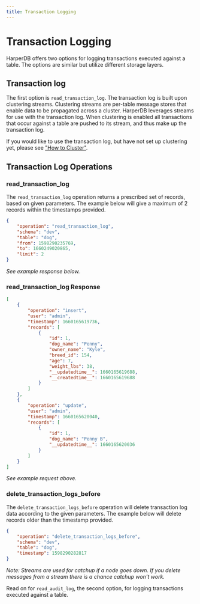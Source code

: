 ```yaml
---
title: Transaction Logging
---
```


# Transaction Logging

HarperDB offers two options for logging transactions executed against a table. The options are similar but utilize different storage layers.

## Transaction log

The first option is `read_transaction_log`. The transaction log is built upon clustering streams. Clustering streams are per-table message stores that enable data to be propagated across a cluster. HarperDB leverages streams for use with the transaction log. When clustering is enabled all transactions that occur against a table are pushed to its stream, and thus make up the transaction log.

If you would like to use the transaction log, but have not set up clustering yet, please see ["How to Cluster"](../../developers/clustering/).

## Transaction Log Operations

### read_transaction_log

The `read_transaction_log` operation returns a prescribed set of records, based on given parameters. The example below will give a maximum of 2 records within the timestamps provided.

```json
{
	"operation": "read_transaction_log",
	"schema": "dev",
	"table": "dog",
	"from": 1598290235769,
	"to": 1660249020865,
	"limit": 2
}
```

_See example response below._

### read_transaction_log Response

```json
[
	{
		"operation": "insert",
		"user": "admin",
		"timestamp": 1660165619736,
		"records": [
			{
				"id": 1,
				"dog_name": "Penny",
				"owner_name": "Kyle",
				"breed_id": 154,
				"age": 7,
				"weight_lbs": 38,
				"__updatedtime__": 1660165619688,
				"__createdtime__": 1660165619688
			}
		]
	},
	{
		"operation": "update",
		"user": "admin",
		"timestamp": 1660165620040,
		"records": [
			{
				"id": 1,
				"dog_name": "Penny B",
				"__updatedtime__": 1660165620036
			}
		]
	}
]
```

_See example request above._

### delete_transaction_logs_before

The `delete_transaction_logs_before` operation will delete transaction log data according to the given parameters. The example below will delete records older than the timestamp provided.

```json
{
	"operation": "delete_transaction_logs_before",
	"schema": "dev",
	"table": "dog",
	"timestamp": 1598290282817
}
```

_Note: Streams are used for catchup if a node goes down. If you delete messages from a stream there is a chance catchup won't work._

Read on for `read_audit_log`, the second option, for logging transactions executed against a table.
